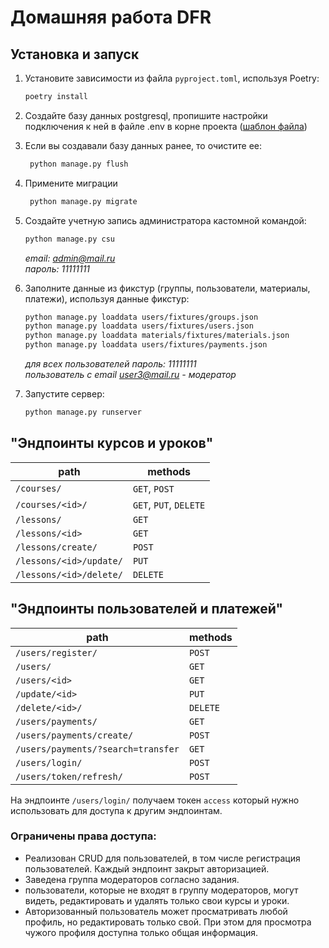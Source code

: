 # Домашняя работа DFR

## Установка и запуск

1. Установите зависимости из файла `pyproject.toml`, используя Poetry:
    ``` bash
    poetry install
    ```
2. Создайте базу данных postgresql, пропишите настройки подключения к ней
в файле .env в корне проекта ([шаблон файла](.env.sample))


3. Если вы создавали базу данных ранее, то очистите ее:
   ``` bash
    python manage.py flush
   ```
4. Примените миграции
   ``` bash
    python manage.py migrate
   ```

5. Создайте учетную запись администратора кастомной командой:
   ``` bash
   python manage.py csu
   ```
   *email: admin@mail.ru* \
   *пароль: 11111111*


6. Заполните данные из фикстур (группы, пользователи, материалы, платежи), используя данные фикстур:
   ``` bash
   python manage.py loaddata users/fixtures/groups.json
   python manage.py loaddata users/fixtures/users.json
   python manage.py loaddata materials/fixtures/materials.json
   python manage.py loaddata users/fixtures/payments.json
   ```
   *для всех пользователей пароль: 11111111* \
   *пользователь с email user3@mail.ru - модератор*


7. Запустите сервер:
    ```bash
    python manage.py runserver
    ```
      
## "Эндпоинты курсов и уроков"
| path                    | methods                |
|-------------------------|------------------------|
| `/courses/`             | `GET`, `POST`          |
| `/courses/<id>/`        | `GET`, `PUT`, `DELETE` |
| `/lessons/`             | `GET`                  |
| `/lessons/<id>`         | `GET`                  |
| `/lessons/create/`      | `POST`                 |
| `/lessons/<id>/update/` | `PUT`                  |
| `/lessons/<id>/delete/` | `DELETE`               |

## "Эндпоинты пользователей и платежей"
| path                               | methods  |
|------------------------------------|----------|
| `/users/register/`                 | `POST`   |
| `/users/`                          | `GET`    |
| `/users/<id>`                      | `GET`    |
| `/update/<id>`                     | `PUT`    |
| `/delete/<id>/`                    | `DELETE` |
| `/users/payments/`                 | `GET`    |
| `/users/payments/create/`          | `POST`   |
| `/users/payments/?search=transfer` | `GET`    |
| `/users/login/`                    | `POST`   |
| `/users/token/refresh/`            | `POST`   |

На эндпоинте `/users/login/` получаем токен `access` который нужно использовать для доступа к другим эндпоинтам.

### Ограничены права доступа:
- Реализован CRUD для пользователей, в том числе регистрация пользователей. Каждый эндпоинт закрыт авторизацией. 
- Заведена группа модераторов согласно задания.
- пользователи, которые не входят в группу модераторов, могут видеть, редактировать и удалять только свои курсы и уроки.
- Авторизованный пользователь может просматривать любой профиль, но редактировать только свой. При этом для просмотра 
чужого профиля доступна только общая информация.


